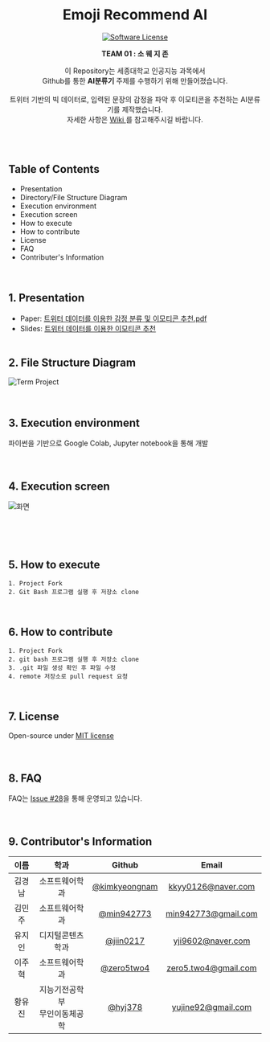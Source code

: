 <div align="center">
 <h1 align="center">Emoji Recommend AI</h1>
 <p align="center">
    <a href="https://tldrlegal.com/license/mit-license">
          <img src="https://img.shields.io/badge/license-MIT-brightgreen.svg?style=flat-square" alt="Software License">
    </a>
  
 </p>
 <p align="center">
  <b>TEAM 01 : 소 웨 지 존</b>
 </p>
 <p align="center">
  이 Repository는 세종대학교 인공지능 과목에서 <br>Github를 통한 <b>AI분류기</b> 주제를 수행하기 위해 만들어졌습니다.<br><br>
  트위터 기반의 빅 데이터로, 입력된 문장의 감정을 파악 후 이모티콘을 추천하는 AI분류기를 제작했습니다.<br>
자세한 사항은 <a href=https://github.com/sejongresearch/EmojiRecommand/wiki> Wiki </a>를 참고해주시길 바랍니다.<br>
 </p>
</div>


<br>
<br>

## Table of Contents
* Presentation
* Directory/File Structure Diagram
* Execution environment
* Execution screen
* How to execute
* How to contribute
* License
* FAQ
* Contributer's Information

<br>

## 1. Presentation
* Paper: [트위터 데이터를 이용한 감정 분류 및 이모티콘 추천.pdf](https://github.com/sejongresearch/EmojiRecommend/files/3319035/default.pdf)
* Slides: [트위터 데이터를 이용한 이모티콘 추천](https://docs.google.com/presentation/d/1vxVN929AROXwZqxRFx3-4DvX7_vZiYLV/edit#slide=id.p1)
<br><br>

## 2. File Structure Diagram
![Term Project](https://user-images.githubusercontent.com/38516906/60260172-da746400-9913-11e9-877d-6735767bd277.png)


<br>

## 3. Execution environment 
파이썬을 기반으로 Google Colab, Jupyter notebook을 통해 개발
<br><br><br>

## 4. Execution screen
![화면](https://user-images.githubusercontent.com/38516906/60005630-d513e100-96a9-11e9-9a74-a3cf25071ce3.png)

<br><br><br>

## 5. How to execute
```
1. Project Fork
2. Git Bash 프로그램 실행 후 저장소 clone
```
<br>

## 6. How to contribute
```
1. Project Fork
2. git bash 프로그램 실행 후 저장소 clone
3. .git 파일 생성 확인 후 파일 수정
4. remote 저장소로 pull request 요청
```
<br>

## 7. License
Open-source under [MIT license](https://github.com/sejongresearch/EmojiRecommend/blob/master/LICENSE)
<br><br><br>

## 8. FAQ
FAQ는 [Issue #28](https://github.com/sejongresearch/EmojiRecommand/issues/28)을 통해 운영되고 있습니다.
<br><br><br>

## 9. Contributor's Information
| 이름| 학과 | Github | Email |
|:---:|:---:|:---:|:---:|
|김경남|소프트웨어학과|[@kimkyeongnam](https://github.com/kimkyeongnam)|[kkyy0126@naver.com](kkyy0126@naver.com)|
|김민주|소프트웨어학과|[@min942773](https://github.com/min942773)|min942773@gmail.com|
|유지인|디지털콘텐츠학과|[@jiin0217](https://github.com/jiin0217)|yji9602@naver.com|
|이주혁|소프트웨어학과|[@zero5two4](https://github.com/zero5two4)|zero5.two4@gmail.com|
|황유진|지능기전공학부<br>무인이동체공학|[@hyj378](https://github.com/hyj378)|yujine92@gmail.com|
